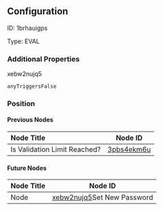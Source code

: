 # <nil>
## Configuration
ID:  1brhauigps

Type: EVAL 







### Additional Properties
xebw2nujq5
```string 
anyTriggersFalse
```





### Position

#### Previous Nodes
| Node Title | Node ID |
| :------------- | ------------ |
| Is Validation Limit Reached? | [3pbs4ekm6u](./3pbs4ekm6u.md) | 
 
 #### Future Nodes
| Node Title | Node ID |
| :------------- | ------------ |
| Node |[xebw2nujq5](./xebw2nujq5.md)Set New Password |[p7gnqv4r4t](./p7gnqv4r4t.md) | 